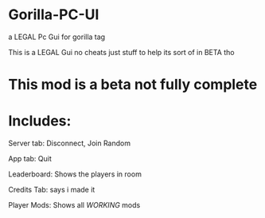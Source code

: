 # Gorilla-PC-UI
a LEGAL Pc Gui for gorilla tag

This is a LEGAL Gui no cheats just stuff to help its sort of in BETA tho

# This mod is a beta not fully complete

# Includes:
Server tab: Disconnect, Join Random

App tab: Quit

Leaderboard: Shows the players in room

Credits Tab: says i made it

Player Mods: Shows all *WORKING* mods
